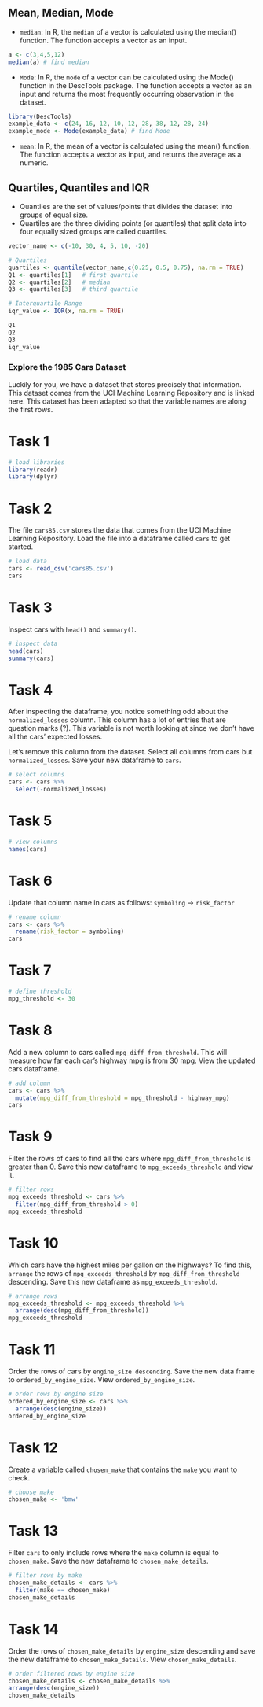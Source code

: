 ## Mean, Median, Mode
* `median`: In R, the `median` of a vector is calculated using the median() function. The function accepts a vector as an input.
```r
a <- c(3,4,5,12)
median(a) # find median
```
* `Mode`: In R, the `mode` of a vector can be calculated using the Mode() function in the DescTools package. The function accepts a vector as an input and returns the most frequently occurring observation in the dataset.
```r
library(DescTools)
example_data <- c(24, 16, 12, 10, 12, 28, 38, 12, 28, 24)
example_mode <- Mode(example_data) # find Mode
```

* `mean`: In R, the mean of a vector is calculated using the mean() function. The function accepts a vector as input, and returns the average as a numeric.

## Quartiles, Quantiles and IQR
* Quantiles are the set of values/points that divides the dataset into groups of equal size.
* Quartiles are the three dividing points (or quantiles) that split data into four equally sized groups are called quartiles.

```r
vector_name <- c(-10, 30, 4, 5, 10, -20)

# Quartiles
quartiles <- quantile(vector_name,c(0.25, 0.5, 0.75), na.rm = TRUE)
Q1 <- quartiles[1]   # first quartile
Q2 <- quartiles[2]   # median
Q3 <- quartiles[3]   # third quartile

# Interquartile Range
iqr_value <- IQR(x, na.rm = TRUE)

Q1
Q2
Q3
iqr_value
```


### Explore the 1985 Cars Dataset
Luckily for you, we have a dataset that stores precisely that information. This dataset comes from the UCI Machine Learning Repository and is linked here. This dataset has been adapted so that the variable names are along the first rows.


# Task 1
```r
# load libraries
library(readr)
library(dplyr)
```

# Task 2
The file `cars85.csv` stores the data that comes from the UCI Machine Learning Repository. Load the file into a dataframe called `cars` to get started.
```r
# load data
cars <- read_csv('cars85.csv')
cars
```

# Task 3
Inspect cars with `head()` and `summary()`.
```r
# inspect data
head(cars)
summary(cars)
```

# Task 4
After inspecting the dataframe, you notice something odd about the `normalized_losses` column. This column has a lot of entries that are question marks (?). This variable is not worth looking at since we don’t have all the cars’ expected losses.

Let’s remove this column from the dataset. Select all columns from cars but `normalized_losses`. Save your new dataframe to `cars`.
```r
# select columns
cars <- cars %>%
  select(-normalized_losses)
```

# Task 5
```r
# view columns
names(cars)
```
# Task 6
Update that column name in cars as follows:
`symboling` -> `risk_factor`

```r
# rename column
cars <- cars %>%
  rename(risk_factor = symboling)
cars

```
# Task 7
```r
# define threshold
mpg_threshold <- 30
```
# Task 8
Add a new column to cars called `mpg_diff_from_threshold`. This will measure how far each car’s highway mpg is from 30 mpg. View the updated cars dataframe.
```r
# add column
cars <- cars %>%
  mutate(mpg_diff_from_threshold = mpg_threshold - highway_mpg)
cars


```
# Task 9
Filter the rows of cars to find all the cars where `mpg_diff_from_threshold` is greater than 0. Save this new dataframe to `mpg_exceeds_threshold` and view it.
```r
# filter rows
mpg_exceeds_threshold <- cars %>%
  filter(mpg_diff_from_threshold > 0)
mpg_exceeds_threshold
```

# Task 10
Which cars have the highest miles per gallon on the highways? To find this, `arrange` the rows of `mpg_exceeds_threshold` by `mpg_diff_from_threshold` descending. Save this new dataframe as `mpg_exceeds_threshold`.
```r
# arrange rows
mpg_exceeds_threshold <- mpg_exceeds_threshold %>%
  arrange(desc(mpg_diff_from_threshold))
mpg_exceeds_threshold

```
# Task 11
Order the rows of cars by `engine_size descending`. Save the new data frame to `ordered_by_engine_size`. View `ordered_by_engine_size`.
```r
# order rows by engine size
ordered_by_engine_size <- cars %>%
  arrange(desc(engine_size))
ordered_by_engine_size

```
# Task 12
Create a variable called `chosen_make` that contains the `make` you want to check.
```r
# choose make
chosen_make <- 'bmw'
```
# Task 13
Filter `cars` to only include rows where the `make` column is equal to `chosen_make`. Save the new dataframe to `chosen_make_details`.
```r
# filter rows by make
chosen_make_details <- cars %>%
  filter(make == chosen_make)
chosen_make_details
```
# Task 14
Order the rows of `chosen_make_details` by `engine_size` descending and save the new dataframe to `chosen_make_details`. View `chosen_make_details`.
```r
# order filtered rows by engine size
chosen_make_details <- chosen_make_details %>%
arrange(desc(engine_size))
chosen_make_details
```
